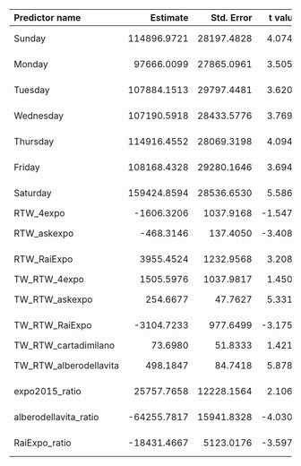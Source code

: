 
|  Predictor name                     |    Estimate| Std. Error| t value| Pr(>&#124;t&#124;)|
|:----------------------|-----------:|----------:|-------:|------------------:|
|Sunday                 | 114896.9721| 28197.4828|  4.0747|             **0.0002** ***|
|Monday                 |  97666.0099| 27865.0961|  3.5050|             **0.0009** ***|
|Tuesday                | 107884.1513| 29797.4481|  3.6206|             **0.0007** ***|
|Wednesday              | 107190.5918| 28433.5776|  3.7699|             **0.0004** ***|
|Thursday                 | 114916.4552| 28069.3198|  4.0940|             **0.0001** ***|
|Friday                  | 108168.4328| 29280.1646|  3.6943|             **0.0005** ***|
|Saturday                  | 159424.8594| 28536.6530|  5.5867|             **0.0000** ***|
|RTW_4expo              |  -1606.3206|  1037.9168| -1.5476|             0.1277|
|RTW_askexpo            |   -468.3146|   137.4050| -3.4083|             **0.0013** ***|
|RTW_RaiExpo            |   3955.4524|  1232.9568|  3.2081|             **0.0023** ***|
|TW_RTW_4expo           |   1505.5976|  1037.9817|  1.4505|             0.1528|
|TW_RTW_askexpo         |    254.6677|    47.7627|  5.3319|             **0.0000** ***|
|TW_RTW_RaiExpo         |  -3104.7233|   977.6499| -3.1757|             **0.0025** ***|
|TW_RTW_cartadimilano   |     73.6980|    51.8333|  1.4218|             0.1609|
|TW_RTW_alberodellavita |    498.1847|    84.7418|  5.8789|             **0.0000** ***|
|expo2015_ratio         |  25757.7658| 12228.1564|  2.1064|             **0.0399** **|
|alberodellavita_ratio  | -64255.7817| 15941.8328| -4.0306|             **0.0002** ***|
|RaiExpo_ratio          | -18431.4667|  5123.0176| -3.5978|             **0.0007** ***|
